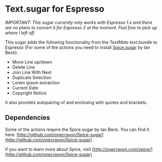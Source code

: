 Text.sugar for Espresso
=======================

*IMPORTANT: This sugar currently only works with Espresso 1.x and there are no plans to convert it for Espresso 2 at the moment. Feel free to pick up where I left off.*

This sugar adds the following functionality from the *TextMate text.bundle* to Espresso
(For some of the actions you need to install [Spice.sugar](http://github.com/onecrayon/Spice-sugar) by Ian Beck):

* Move Line up/down
* Delete Line
* Join Line With Next
* Duplicate Selection
* Lorem ipsum extraction
* Current Date
* Copyright Notice

It also provides autopairing of and enclosing with quotes and brackets.

Dependencies
------------

Some of the actions require the Spice.sugar by Ian Beck. You can find it here:
[http://github.com/onecrayon/Spice-sugar](http://github.com/onecrayon/Spice-sugar)

If you want to learn more about Spice, visit [http://onecrayon.com/spice/](http://github.com/onecrayon/Spice-sugar)